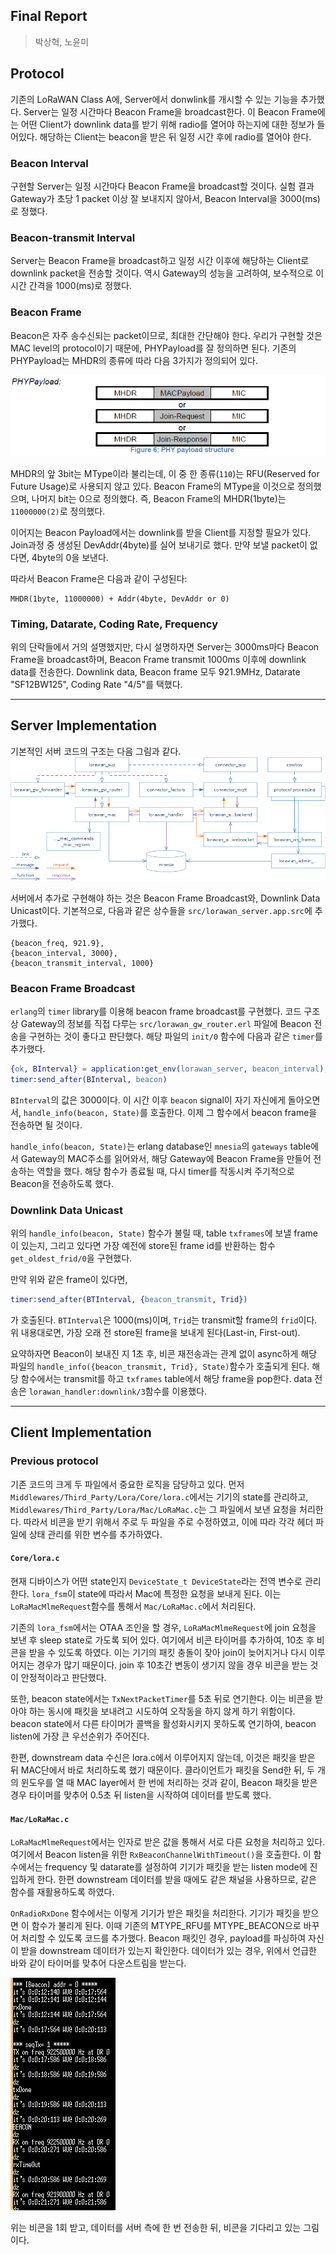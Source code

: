 Final Report
---
> 박상혁, 노윤미


## Protocol

기존의 LoRaWAN Class A에, Server에서 donwlink를 개시할 수 있는 기능을 추가했다.
Server는 일정 시간마다 Beacon Frame을 broadcast한다. 이 Beacon Frame에는 어떤 Client가 downlink data를 받기 위해 radio를 열어야 하는지에 대한 정보가 들어있다.
해당하는 Client는 beacon을 받은 뒤 일정 시간 후에 radio를 열어야 한다.

### Beacon Interval

구현할 Server는 일정 시간마다 Beacon Frame을 broadcast할 것이다. 실험 결과 Gateway가 초당 1 packet 이상 잘 보내지지 않아서, Beacon Interval을 3000(ms)로 정했다.

### Beacon-transmit Interval

Server는 Beacon Frame을 broadcast하고 일정 시간 이후에 해당하는 Client로 downlink packet을 전송할 것이다. 역시 Gateway의 성능을 고려하여, 보수적으로 이 시간 간격을 1000(ms)로 정했다.

### Beacon Frame

Beacon은 자주 송수신되는 packet이므로, 최대한 간단해야 한다. 우리가 구현할 것은 MAC level의 protocol이기 때문에, PHYPayload를 잘 정의하면 된다.
기존의 PHYPayload는 MHDR의 종류에 따라 다음 3가지가 정의되어 있다.

![](images/final/PHYPayload.jpg)

MHDR의 앞 3bit는 MType이라 불리는데, 이 중 한 종류(`110`)는 RFU(Reserved for Future Usage)로 사용되지 않고 있다.
Beacon Frame의 MType을 이것으로 정의했으며, 나머지 bit는 0으로 정의했다. 즉, Beacon Frame의 MHDR(1byte)는 `11000000(2)`로 정의했다.

이어지는 Beacon Payload에서는 downlink를 받을 Client를 지정할 필요가 있다. Join과정 중 생성된 DevAddr(4byte)를 실어 보내기로 했다. 만약 보낼 packet이 없다면, 4byte의 0을 보낸다.

따라서 Beacon Frame은 다음과 같이 구성된다:
```
MHDR(1byte, 11000000) + Addr(4byte, DevAddr or 0)
```

### Timing, Datarate, Coding Rate, Frequency

위의 단락들에서 거의 설명했지만, 다시 설명하자면 Server는 3000ms마다 Beacon Frame을 broadcast하며, Beacon Frame transmit 1000ms 이후에 downlink data를 전송한다.
Downlink data, Beacon frame 모두 921.9MHz, Datarate "SF12BW125", Coding Rate "4/5"를 택했다.

---

## Server Implementation

기본적인 서버 코드의 구조는 다음 그림과 같다.
![](images/final/server_structure.jpg)

서버에서 추가로 구현해야 하는 것은 Beacon Frame Broadcast와, Downlink Data Unicast이다.
기본적으로, 다음과 같은 상수들을 `src/lorawan_server.app.src`에 추가했다.
```text
{beacon_freq, 921.9},
{beacon_interval, 3000},
{beacon_transmit_interval, 1000}
```

### Beacon Frame Broadcast
`erlang`의 `timer` library를 이용해 beacon frame broadcast를 구현했다. 코드 구조상 Gateway의 정보를 직접 다루는 `src/lorawan_gw_router.erl` 파일에 Beacon 전송을 구현하는 것이 좋다고 판단했다. 해당 파일의 `init/0` 함수에 다음과 같은 `timer`를 추가했다.

```erl
{ok, BInterval} = application:get_env(lorawan_server, beacon_interval),
timer:send_after(BInterval, beacon)
```

`BInterval`의 값은 3000이다. 이 시간 이후 `beacon` signal이 자기 자신에게 돌아오면서, `handle_info(beacon, State)`를 호출한다. 이제 그 함수에서 beacon frame을 전송하면 될 것이다.

`handle_info(beacon, State)`는 erlang database인 `mnesia`의 `gateways` table에서 Gateway의 MAC주소를 읽어와서, 해당 Gateway에 Beacon Frame을 만들어 전송하는 역할을 했다.
해당 함수가 종료될 때, 다시 timer를 작동시켜 주기적으로 Beacon을 전송하도록 했다.

### Downlink Data Unicast
위의 `handle_info(beacon, State)` 함수가 불릴 때, table `txframes`에 보낼 frame이 있는지, 그리고 있다면 가장 예전에 store된 frame id를 반환하는 함수 `get_oldest_frid/0`을 구현했다.

만약 위와 같은 frame이 있다면,
```erl
timer:send_after(BTInterval, {beacon_transmit, Trid})
```
가 호출된다. `BTInterval`은 1000(ms)이며, `Trid`는 transmit할 frame의 `frid`이다. 위 내용대로면, 가장 오래 전 store된 frame을 보내게 된다(Last-in, First-out).

요약하자면 Beacon이 보내진 지 1초 후, 비콘 재전송과는 관계 없이 async하게 해당 파일의 `handle_info({beacon_transmit, Trid}, State)`함수가 호출되게 된다.
해당 함수에서는 transmit를 하고 `txframes` table에서 해당 frame을 pop한다.
data 전송은 `lorawan_handler:downlink/3`함수를 이용했다.

---

## Client Implementation

### Previous protocol

기존 코드의 크게 두 파일에서 중요한 로직을 담당하고 있다.
먼저 `Middlewares/Third_Party/Lora/Core/lora.c`에서는 기기의 state를 관리하고,
`Middlewares/Third_Party/Lora/Mac/LoRaMac.c`는 그 파일에서 보낸 요청을 처리한다.
따라서 비콘을 받기 위해서 주로 두 파일을 주로 수정하였고, 이에 따라 각각 헤더 파일에 상태 관리를 위한 변수를 추가하였다.

#### `Core/lora.c`

현재 디바이스가 어떤 state인지 `DeviceState_t DeviceState`라는 전역 변수로 관리한다.
`lora_fsm`이 state에 따라서 Mac에 특정한 요청을 보내게 된다.
이는 `LoRaMacMlmeRequest`함수를 통해서 `Mac/LoRaMac.c`에서 처리된다.

기존의 `lora_fsm`에서는 OTAA 조인을 할 경우, `LoRaMacMlmeRequest`에 join 요청을 보낸 후 sleep state로 가도록 되어 있다.
여기에서 비콘 타이머를 추가하여, 10초 후 비콘을 받을 수 있도록 하였다.
이는 기기의 패킷 충돌이 잦아 join이 늦어지거나 다시 이루어지는 경우가 많기 때문이다.
join 후 10초간 변동이 생기지 않을 경우 비콘을 받는 것이 안정적이라고 판단했다.

또한, beacon state에서는 `TxNextPacketTimer`를 5초 뒤로 연기한다.
이는 비콘을 받아야 하는 동시에 패킷을 보내려고 시도하여 오작동을 하지 않게 하기 위함이다.
beacon state에서 다른 타이머가 콜백을 활성화시키지 못하도록 연기하여,
beacon listen에 가장 큰 우선순위가 주어진다.

한편, downstream data 수신은 lora.c에서 이루어지지 않는데,
이것은 패킷을 받은 뒤 MAC단에서 바로 처리하도록 했기 때문이다.
클라이언트가 패킷을 Send한 뒤, 두 개의 윈도우를 열 때 MAC layer에서 한 번에 처리하는 것과 같이,
Beacon 패킷을 받은 경우 타이머를 맞추어 0.5초 뒤 listen을 시작하여 데이터를 받도록 했다.

#### `Mac/LoRaMac.c`

`LoRaMacMlmeRequest`에서는 인자로 받은 값을 통해서 서로 다른 요청을 처리하고 있다.
여기에서 Beacon listen을 위한 `RxBeaconChannelWithTimeout()`을 호출한다.
이 함수에서는 frequency 및 datarate를 설정하여 기기가 패킷을 받는 listen mode에 진입하게 한다.
한편 downstream 데이터를 받을 때에도 같은 채널을 사용하므로,
같은 함수를 재활용하도록 하였다.

`OnRadioRxDone` 함수에서는 이렇게 기기가 받은 패킷을 처리한다.
기기가 패킷을 받으면 이 함수가 불리게 된다.
이때 기존의 MTYPE_RFU를 MTYPE_BEACON으로 바꾸어 처리할 수 있도록 코드를 추가했다.
Beacon 패킷인 경우, payload를 파싱하여 자신이 받을 downstream 데이터가 있는지 확인한다.
데이터가 있는 경우, 위에서 언급한 바와 같이 타이머를 맞추어 다운스트림을 받는다.

![](images/final/client.jpg)

위는 비콘을 1회 받고, 데이터를 서버 측에 한 번 전송한 뒤, 비콘을 기다리고 있는 그림이다.
